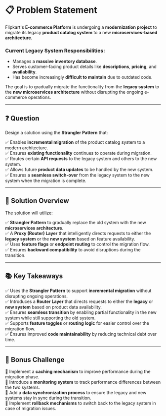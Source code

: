 # 📋 Problem Statement

Flipkart's **E-commerce Platform** is undergoing a **modernization project** to migrate its legacy **product catalog system** to a new **microservices-based architecture**.

### Current Legacy System Responsibilities:
- Manages a **massive inventory database**.  
- Serves customer-facing product details like **descriptions**, **pricing**, and **availability**.  
- Has become increasingly **difficult to maintain** due to outdated code.  

The goal is to gradually migrate the functionality from the **legacy system** to the **new microservices architecture** without disrupting the ongoing e-commerce operations.

---

## ❓ Question

Design a solution using the **Strangler Pattern** that:

✅ Enables **incremental migration** of the product catalog system to a modern architecture.  
✅ Ensures **existing functionality** continues to operate during migration.  
✅ Routes certain **API requests** to the legacy system and others to the new system.  
✅ Allows future **product data updates** to be handled by the new system.  
✅ Ensures a **seamless switch-over** from the legacy system to the new system when the migration is complete.  

---

## 🧩 Solution Overview

The solution will utilize:

✅ **Strangler Pattern** to gradually replace the old system with the new **microservices architecture**.  
✅ A **Proxy (Router) Layer** that intelligently directs requests to either the **legacy system** or the **new system** based on feature availability.  
✅ Uses **feature flags** or **endpoint routing** to control the migration flow.  
✅ Ensures **backward compatibility** to avoid disruptions during the transition.  

---

## 📚 Key Takeaways

✅ Uses the **Strangler Pattern** to support **incremental migration** without disrupting ongoing operations.  
✅ Introduces a **Router Layer** that directs requests to either the **legacy** or **new system** based on product data availability.  
✅ Ensures **seamless transition** by enabling partial functionality in the new system while still supporting the old system.  
✅ Supports **feature toggles** or **routing logic** for easier control over the migration flow.  
✅ Ensures improved **code maintainability** by reducing technical debt over time.  

---

## 💬 Bonus Challenge

🔹 Implement a **caching mechanism** to improve performance during the migration phase.  
🔹 Introduce a **monitoring system** to track performance differences between the two systems.  
🔹 Add a **data synchronization process** to ensure the legacy and new systems stay in sync during the transition.  
🔹 Implement **rollback mechanisms** to switch back to the legacy system in case of migration issues.  
